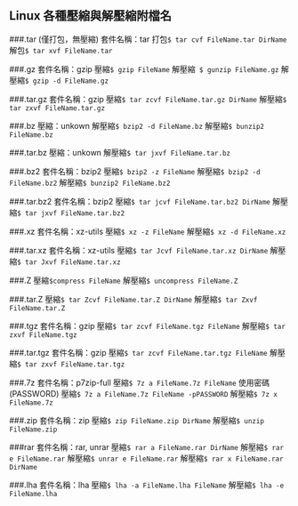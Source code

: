 ## Linux 各種壓縮與解壓縮附檔名
###.tar (僅打包，無壓縮)
套件名稱：tar
打包`$ tar cvf FileName.tar DirName`
解包`$ tar xvf FileName.tar`

###.gz
套件名稱：gzip
壓縮`$ gzip FileName`
解壓縮` $ gunzip FileName.gz`
解壓縮`$ gzip -d FileName.gz`

###.tar.gz
套件名稱：gzip
壓縮`$ tar zcvf FileName.tar.gz DirName`
解壓縮`$ tar zxvf FileName.tar.gz`

###.bz
壓縮：unkown
解壓縮`$ bzip2 -d FileName.bz`
解壓縮`$ bunzip2 FileName.bz`

###.tar.bz
壓縮：unkown
解壓縮`$ tar jxvf FileName.tar.bz`

###.bz2
套件名稱：bzip2
壓縮`$ bzip2 -z FileName`
解壓縮`$ bzip2 -d FileName.bz2`
解壓縮`$ bunzip2 FileName.bz2`

###.tar.bz2
套件名稱：bzip2
壓縮`$ tar jcvf FileName.tar.bz2 DirName`
解壓縮`$ tar jxvf FileName.tar.bz2`

###.xz
套件名稱：xz-utils
壓縮`$ xz -z FileName`
解壓縮`$ xz -d FileName.xz`

###.tar.xz
套件名稱：xz-utils
壓縮`$ tar Jcvf FileName.tar.xz DirName`
解壓縮`$ tar Jxvf FileName.tar.xz`

###.Z
壓縮`$compress FileName`
解壓縮`$ uncompress FileName.Z`

###.tar.Z
壓縮`$ tar Zcvf FileName.tar.Z DirName`
解壓縮`$ tar Zxvf FileName.tar.Z`

###.tgz
套件名稱：gzip
壓縮`$ tar zcvf FileName.tgz FileName`
解壓縮`$ tar zxvf FileName.tgz`

###.tar.tgz
套件名稱：gzip
壓縮`$ tar zcvf FileName.tar.tgz FileName`
解壓縮`$ tar zxvf FileName.tar.tgz`

###.7z
套件名稱：p7zip-full
壓縮`$ 7z a FileName.7z FileName`
使用密碼 (PASSWORD) 壓縮`$ 7z a FileName.7z FileName -pPASSWORD`
解壓縮`$ 7z x FileName.7z`

###.zip
套件名稱：zip
壓縮`$ zip FileName.zip DirName`
解壓縮`$ unzip FileName.zip`

###rar
套件名稱：rar, unrar
壓縮`$ rar a FileName.rar DirName`
解壓縮`$ rar e FileName.rar`
解壓縮`$ unrar e FileName.rar`
解壓縮`$ rar x FileName.rar DirName`

###.lha
套件名稱：lha
壓縮`$ lha -a FileName.lha FileName`
解壓縮`$ lha -e FileName.lha`